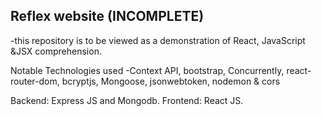 ## Reflex website (INCOMPLETE)

-this repository is to be viewed as a demonstration of React, JavaScript &JSX comprehension.

Notable Technologies used
-Context API, bootstrap, Concurrently, react-router-dom, bcryptjs, Mongoose, jsonwebtoken, nodemon & cors

Backend: Express JS and Mongodb.
Frontend: React JS.
